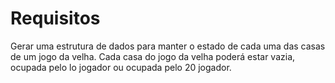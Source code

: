 # Requisitos
Gerar uma estrutura de dados para manter o estado de cada uma das casas de um jogo da velha.
Cada casa do jogo da velha poderá estar vazia, ocupada pelo lo jogador ou ocupada pelo 20 jogador.